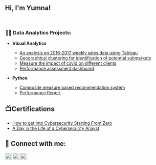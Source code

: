 <h2>Hi, I'm Yumna! <br/></h2>
  <br>
  <a></a> 

<h3>👨‍💻 Data Analytics Projects:</h3>

- <b>Visual Analytics </b>
  - [An analysis on 2016-2017 weekly sales data using Tableau](https://github.com/yumnazia/TableauNationalWeeklySales)
  - [Geographical clustering for identification of potential submarkets](https://github.com/yumnazia/Geographical-Clustering-of-Potential-SubMarkets)
  - [Measure the impact of covid on different clients](https://github.com/joshmadakor1/Algorithms-Practice)
  - [Performance assessment dashboard](https://github.com/joshmadakor1/Algorithms-Practice)

- <b>Python</b>
  - [Composite measure based recommendation system](https://github.com/joshmadakor1/Package-Delivery-Pathfinding-Algorithm)
  - [Performance Report](https://github.com/joshmadakor1/Package-Delivery-Pathfinding-Algorithm)

<h2>📺Certifications</h2>

- [How to get into Cybersecurity Starting From Zero](https://www.youtube.com/watch?v=a83ASGn_V_s)
- [A Day in the Life of a Cybersecurity Anayst](https://www.youtube.com/watch?v=uHy3oM7NnoU)

<h2> 🤳 Connect with me:</h2>

[<img align="left" alt="YumnaZia | Facebook" width="22px" src="https://cdn.jsdelivr.net/npm/simple-icons@v3/icons/facebook.svg" />][Facebook]
[<img align="left" alt="YumnaZia | LinkedIn" width="22px" src="https://cdn.jsdelivr.net/npm/simple-icons@v3/icons/linkedin.svg" />][linkedin]
[<img align="left" alt="YumnaZia | Instagram" width="22px" src="https://cdn.jsdelivr.net/npm/simple-icons@v3/icons/instagram.svg" />][instagram]

[Facebook]: https://www.facebook.com/yumna.z.shaikh/
[instagram]: https://www.instagram.com/yumnaziaa/
[linkedin]: https://www.linkedin.com/in/yumnazia/

<!--
**joshmadakor1/joshmadakor1** is a ✨ _special_ ✨ repository because its `README.md` (this file) appears on your GitHub profile.

Here are some ideas to get you started:

- 🔭 I’m currently working on ...
- 🌱 I’m currently learning ...
- 👯 I’m looking to collaborate on ...
- 🤔 I’m looking for help with ...
- 💬 Ask me about ...
- 📫 How to reach me: ...
- 😄 Pronouns: ...
- ⚡ Fun fact: ...
-->
